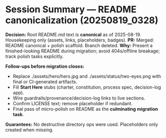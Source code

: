# Session Summary — README canonicalization (20250819_0328)

**Decision:** Root README.md text is **canonical** as of 2025-08-19.  Housekeeping only (assets, links, placeholders, badges).
**PR:** Merged: README canonical + polish scaffold.  Branch deleted.
**Why:** Present a finished-looking README during migration; avoid 404s/offline breakage; track polish tasks explicitly.

**Follow-ups before migration closes:**
- Replace ./assets/hero/hero.jpg and ./assets/status/two-eyes.png with final or CI-generated artifacts.
- Fill **Start Here** stubs (charter, constitution, process spec, decision-log app).
- Wire guardrails/provenance/decision-log links to live sections.
- Confirm LICENSE text; remove placeholder if redundant.
- Final pass of micro-polish on README as the **culminating migration task**.

**Guarantees:** No destructive directory ops were used.  Placeholders only created when missing.




